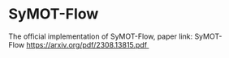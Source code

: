 # SyMOT-Flow
 The official implementation of SyMOT-Flow, paper link: ​SyMOT-Flow https://arxiv.org/pdf/2308.13815.pdf 
